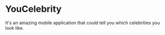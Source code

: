 # YouCelebrity
It's an amazing mobile application that could tell you which celebrities you look like.
